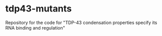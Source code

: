 # tdp43-mutants
Repository for the code for "TDP-43 condensation properties specify its RNA binding and regulation"
